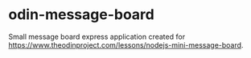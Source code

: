 # odin-message-board

Small message board express application created for https://www.theodinproject.com/lessons/nodejs-mini-message-board.
